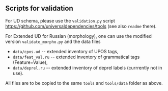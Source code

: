 ## Scripts for validation

For UD schema, please use the `validation.py` script https://github.com/universaldependencies/tools (see also `readme` there).

For Extended UD for Russian (morphology), one can use the modified version `validate_morpho.py` and the data files 
* `data/cpos.ud` -- extended inventory of UPOS tags, 
* `data/feat_val.ru` -- extended inventory of grammatical tags (Feature=Value),
* `data/deprel.ru` -- extended inventory of deprel labels (currrently not in use). 

All files are to be copied to the same `tools` and `tools/data` folder as above. 
